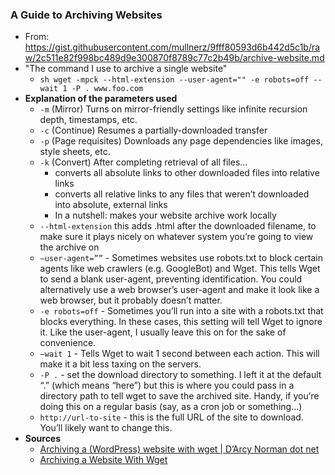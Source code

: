 ### A Guide to Archiving Websites
* From: https://gist.githubusercontent.com/mullnerz/9fff80593d6b442d5c1b/raw/2c511e82f998bc489d9e300870f8789c77c2b49b/archive-website.md
* "The command I use to archive a single website"
	* `sh wget -mpck --html-extension --user-agent="" -e robots=off --wait 1 -P . www.foo.com`
* **Explanation of the parameters used**
	* `-m` (Mirror) Turns on mirror-friendly settings like infinite recursion depth, timestamps, etc.
	* `-c` (Continue) Resumes a partially-downloaded transfer
	* `-p` (Page requisites) Downloads any page dependencies like images, style sheets, etc.
	* `-k` (Convert) After completing retrieval of all files…
		* converts all absolute links to other downloaded files into relative links 
		* converts all relative links to any files that weren’t downloaded into absolute, external links 
		* In a nutshell: makes your website archive work locally
	* `--html-extension` this adds .html after the downloaded filename, to make sure it plays nicely on whatever system you’re going to view the archive on
	* `–user-agent=””` - Sometimes websites use robots.txt to block certain agents like web crawlers (e.g. GoogleBot) and Wget. This tells Wget to send a blank user-agent, preventing identification. You could alternatively use a web browser’s user-agent and make it look like a web browser, but it probably doesn’t matter.
	* `-e robots=off` - Sometimes you’ll run into a site with a robots.txt that blocks everything. In these cases, this setting will tell Wget to ignore it. Like the user-agent, I usually leave this on for the sake of convenience.
	* `–wait 1` - Tells Wget to wait 1 second between each action. This will make it a bit less taxing on the servers.
	* `-P .` - set the download directory to something. I left it at the default “.” (which means “here”) but this is where you could pass in a directory path to tell wget to save the archived site. Handy, if you’re doing this on a regular basis (say, as a cron job or something…)
	* `http://url-to-site` - this is the full URL of the site to download. You’ll likely want to change this.
* **Sources**
	- [Archiving a (WordPress) website with wget | D’Arcy Norman dot net](http://darcynorman.net/2011/12/24/archiving-a-wordpress-website-with-wget/)
	- [Archiving a Website With Wget](http://www.dheinemann.com/2011/archiving-with-wget/)

```
